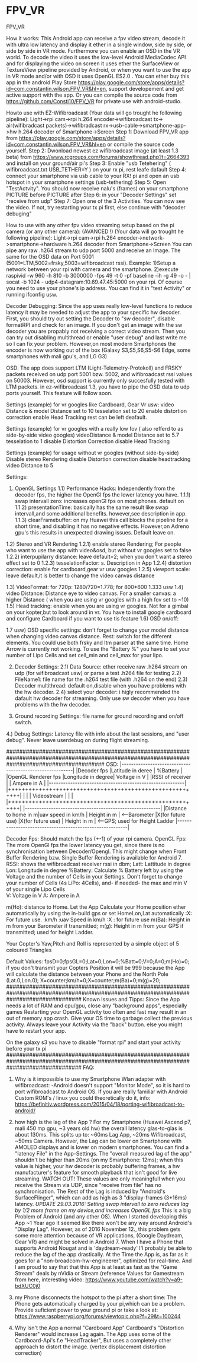 # FPV_VR

FPV_VR

How it works:
This Android app can receive a fpv video stream, decode it with ultra low latency and display it ether in a single window, side by side, or side by side in VR mode. 
Furthermore you can enable an OSD in the VR world.
To decode the video it uses the low-level Android MediaCodec API and for displaying the video on screen it uses ether the SurfaceView or TextureView pipeline
provided by Android, or when you want to use the app in VR mode and/or with OSD it uses OpenGL ES2.0 .
You can ether buy this app in the android Play Store https://play.google.com/store/apps/details?id=com.constantin.wilson.FPV_VR&hl=en, support developement and get active support with the app.
Or you can compile the source code from https://github.com/Consti10/FPV_VR for private use with android-studio.

Howto use with EZ-Wifibroadcast
(Your data will go trought he following pipeline):
Light->rpi cam->rpi h.264 encoder->wifibroadcast tx-> air(wifibradcast packets)->wifibradcast rx->usb-cable->smartphone-app->hw h.264 decoder of Smartphone->Screen
Step 1: Download FPV_VR app from https://play.google.com/store/apps/details?id=com.constantin.wilson.FPV_VR&hl=en or compile 
the source code yourself.
Step 2: Dwonload newest ez wifibroadcast image (at least 1.3 beta) from https://www.rcgroups.com/forums/showthread.php?t=2664393 and install on your ground/air pi's
Step 3: Enable "usb Tetehering" ( wifibroadcast.txt USB_TETHER=Y ) on your rx pi, rest leafe dafault
Step 4: connect your smartphone via usb cable to your RX! pi and open an usb hotspot in your smartphone settings (usb-tethering)
Step 5: Open "TestActvity". You should now receive nalu's (frames) on your smartphone 
PICTURE before
PICTURE after
Step 6: in your "Decoder Settings" set "receive from udp"
Step 7: Open one of the 3 Activities. You can now see the video. If not, try restarting your tx pi first, else continue with "decoder debuging"

How to use with any other fpv video streaming setup based on the pi camera (or any other camera): (AVANCED !)
(Your data will go trought he following pipeline):
Light->rpi cam->rpi h.264 encoder->network->smartphone->hardware h.264 decoder from Smartphone->Screen
You can pipe any raw .h264 stream to udp port 5000 and receive an Image. The same for the OSD data on Port 5001 (5001=LTM,5002=frsky,5003=wifibroadcast rssi). Example:
1)Setup a network between your rpi with camera and the smartphone.
2)execute raspivid -w 960 -h 810 -b 3000000 -fps 49 -t 0 -pf baseline -ih -g 49 -o - | socat -b 1024 - udp4-datagram:10.69.47.45:5000 on your rpi.
Of course you need to use your phone's ip address. You can find it in "test Activity" or running ifconfig usw.


Decoder Debugging:
Since the app uses really low-level functions to reduce latency it may be needed to adjust the app to your specific hw decoder. First, you should try 
out setting the Decoder to "sw decoder", disable formatRPI and check for an image. If you don't get an image with the sw decoder you are propably not receiving a correct video stream.
Then you can try out disabling multithread or enable "user debug" and last write me so I can fix your problem. However,on most modern Smartphones the encoder is now 
working out of the box (Galaxy S3,S5,S6,S5-S6 Edge, some smartphones with mali gpu's, and LG G3) 

OSD: The app does support LTM (Light-Telemetry-Protokoll) and FRSKY packets received on udp port 5001 bzw. 5002, and wifibroadcast rssi values on 50003. However, osd support is currently only succesfully tested with LTM packets.
in ez-wifibroadcast 1.3, you have to pipe the OSD data to udp ports yourself. This feature will follow soon.

Settings (example) for vr googles like Cardboard, Gear Vr usw:
video Distance & model Distance set to 10
tesselation set to 20
enable distortion correction
enable Head Tracking
rest can be left deafault.

Settings (example) for vr googles with a really low fov ( also refferd to as side-by-side video googles)
videoDistance & model Distance set to 5.7
tesselation to 1
disable Distortion Correction
disable Head Tracking

Settings (example) for usage without vr googles (without side-by-side) 
Disable stereo Rendering
disable Distortion correction
disable headtracking
video Distance to 5

Settings:
1. OpenGL Settings
1.1) Performance Hacks:
Independently from the decoder fps, the higher the OpenGl fps the lower latency you have.
1.1.1) swap intervall zero: increases openGl fps on most phones. default on 
1.1.2) presentationTime: basically has the same result like swap intervall,and some additional benefits. however,see description in app.
1.1.3) clearFramebuffer: on my Huawei this call blocks the pipeline for a short time, and disabling it has no negative effects. However,on Adreno gpu's this results in unexpected drawing issues. Default leave on.

1.2) Stereo and VR Rendering
1.2.1) enable stereo Rendering; For people who want to use the app with video&osd, but without vr googles set to false
1.2.2) interpupilarry distance: leave default=2; when you don't want a stereo effect set to 0
1.2.3) tesselationFactor: s. Description in App
1.2.4) distortion correction: enable for cardboard,gear vr usw googles
1.2.5) viewport scale: leave default,it is better to change the video canvas distance

1.3) VideoFormat: for 720p: 1280/720=1.778; for 800*600 1.333 usw
1.4) video Distance: Distance eye to video canvas. For a smaller canvas: a higher Distance ( when you are using vr googles with a high fov set to ~10)
1.5) Head tracking: enable when you are using vr googles. Not for a gimbal on your kopter,but to look around in vr. You have to install google cardboard and configure Cardboard if you want to use tis feature
1.6) OSD on/off:

1.7 usw) OSD specific settings: don't forget to change your model distance when changing video canvas distance.
Rest: switch for the different elements. You could use both frsky and ltm parser at the same time.
Home Arrow is currently not working.
To use the "Battery %" you have to set your number of Lipo Cells and set cell_min and cell_max for your lipo.

2. Decoder Settings:
2.1) Data Source: ether receive raw .h264 stream on udp (for wifibroadcast usw) or parse a test .h264 file for testing
2.2) FileName1: file name for the .h264 test file (with .h264 on the end)
2.3) Decoder multithread: default on,disable when you have problems with the hw decoder.
2.4) select your decoder: i higly recommended the dafault hw decoder for streaming. Only use sw decoder when you have problems with the hw decoder.

3. Ground recording Settings: file name for ground recording and on/off switch.

4.) Debug Settings: Latency file with info about the last sessions,  and "user debug". Never leave userdebug on during flight streaming.

##############################################################################################################################################
OSD:
|---------------------------------------------------------|
|Decoder fps          |Latitude in deree  | %Battery      |
|OpenGL Renderer fps  |Longitude in degree| Voltage in V  |
|RSSI of receiver     |                   | Ampere in A   |
|---------------------------------------------------------|
|+++++++++++++++++++++++++++++++++++++++++++++++++++++++++|
|                                                         |
|                         Videostream                     |
|                                                         |
|+++++++++++++++++++++++++++++++++++++++++++++++++++++++++|
|---------------------------------------------------------|
|Distance to home in m|uav speed in km/h | Height in m    | <--Barometer
|X(for future use)    |X(for future use) | Height in m    | <--GPS; used for Height Ladder
|---------------------------------------------------------|


Decoder Fps: Should match the fps (+-1) of your rpi camera. 
OpenGL  Fps: The more OpenGl fps the lower latency you get, since there is no synchronisation between Decoder/Opengl. This might change when Front Buffer Rendering bzw. Single Buffer Rendering is available for Android 7.
RSSI: shows the wifibroadcast receiver rssi in dbm;
Latt: Lattitude in degree
Lon: Longitude in degree
%Battery: Calculate % Battery left by using the Voltage and the number of Cells in your Settings. Don't forget to change your number of Cells (4s LiPo: 4Cells), and- if needed- the max and min V of your single Lipo Cells  
V: Voltage in V
A: Ampere in A

m(Ho): distance to Home. Let the App Calculate your Home position ether automatically by using the in-build gps or set HomeLon,Lat automatically
:X: For future use.
:km/h :uav Speed in km/h
:X : for future use
m(Ba): Height in m from your Barometer if transmitted; 
m(g): Height in m from your GPS if transmitted; used for height Ladder.

Your Copter's Yaw,Pitch and Roll is represented by a simple object of 5 coloured Triangles

Default Values: fpsD=0;fpsGL=0;Lat=0;Lon=0;%Batt=0;V=0;A=0;m(Ho)=0; if you don't transmit your Copters Position it will be 999 because the App will calculate the distance between your Phone and the North Pole (Lat.0,Lon.0);
X=counter;km/h=0;X=counter;m(Ba)=0;m(g)=20;
#######################################################################################################################################
Known Issues and Tipps:
Since the App needs a lot of RAM and cpu/gpu, close any "background apps", especially games
Restarting your OpenGL activity too often and fast may result in an out of memory app crash. Give your OS time to garbage collect the previous activity.
Always leave your Activity via the "back" button. else you might have to restart your app.

On the galaxy s3 you have to disable "format rpi" and start your activity before your tx pi 
#######################################################################################################################################
FAQ:
1) Why is it impossible to use my Smartphone Wlan adapter with wifibroadcast:
-Android doesn't support "Monitor Mode", so it is hard to port wifibroadcast to Android OS. If you are really familiar with Android Custom ROM's / linux you could theoretically do it, info: https://befinitiv.wordpress.com/2015/04/18/porting-wifibroadcast-to-android/

2) how high is the lag of the App ?
For my Smartphone (Huawei Ascend p7, mali 450 mp gpu, ~3 years old hw) the overall latency glas-to-glas is about 130ms. This splits up to: ~60ms Lag App, ~20ms Wifibroadcast, ~50ms Camera. However, the Lag can be lower on Smartphone with AMOLED displays and is lower on modern smartphones.
You can find a "latency File" in the App-Settings.
The "overall measured lag of the app" shouldn't be higher than 20ms (on my Smartphone: 12ms); when this value is higher, your hw decoder is probably buffering frames, a hw manufacturer's feature for smooth playback that isn't good for live streaming.
WATCH OUT! These values are only meaningfull when you receive the Stream via UDP, since "receive from file" has no synchronisation.
The Rest of the Lag is induced by "Android's SurfaceFlinger",  which can add as high as 3 "display-frames (3*16ms) latency.
*UPDATE 29.03.2016: Setting swap intervall to zero reduces lag by 1/2 more frame on my device,and increases OpenGL fps*
This is a big Problem of Android (and any other OS). 
When I started developing this App ~1 Year ago it seemed like there won't be any way around Android's "Display Lag". 
However, as of 2016 November 12., this problem gets some more attention because of VR applications, (Google Daydream, Gear VR) and might
be solved in Android 7. When I have a Phone that supports Android Nougat and is 'daydream-ready' I'l probably be able to reduce the lag of the app drastically.
At the Time the App is, as far as it goes for a "non-broadcom-hw-engineerer", optimized for real-time. And I am proud to say that that this App is at least as fast as the "Game Stream" deals by nVidia or Stream (reference Values for Gamestream from here, interesting video:
https://www.youtube.com/watch?v=a9-bdXUC0j0

3) my Phone disconnects the hotspot to the pi after a short time:
The Phone gets automatically charged by your pi,which can be a problem. Provide suficient power to your ground pi or take a look at:
https://www.raspberrypi.org/forums/viewtopic.php?f=29&t=100244

4) Why Isn't the App a normal "Cardboard App"
Cardboard's "Distortion Renderer" would increase Lag again. The App uses some of the Cardboard-Api's f.e "HeadTracker", But uses a completely other approach to distort the image.
(vertex displacement distortion correction)
